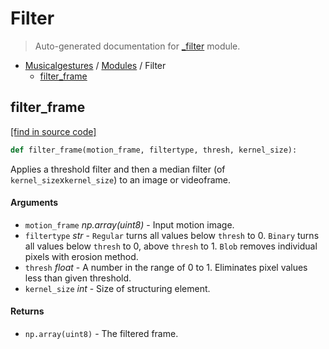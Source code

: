 # Filter

> Auto-generated documentation for [_filter](..\_filter.py) module.

- [Musicalgestures](README.md#musicalgestures-index) / [Modules](MODULES.md#musicalgestures-modules) / Filter
    - [filter_frame](#filter_frame)

## filter_frame

[[find in source code]](..\_filter.py#L6)

```python
def filter_frame(motion_frame, filtertype, thresh, kernel_size):
```

Applies a threshold filter and then a median filter (of `kernel_size`x`kernel_size`) to an image or videoframe.

#### Arguments

- `motion_frame` *np.array(uint8)* - Input motion image.
- `filtertype` *str* - `Regular` turns all values below `thresh` to 0. `Binary` turns all values below `thresh` to 0, above `thresh` to 1. `Blob` removes individual pixels with erosion method.
- `thresh` *float* - A number in the range of 0 to 1. Eliminates pixel values less than given threshold.
- `kernel_size` *int* - Size of structuring element.

#### Returns

- `np.array(uint8)` - The filtered frame.
